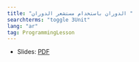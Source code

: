 ```yaml
---
title: "الدوران باستخدام مستشعر الدوران "
searchterms: "toggle 3Unit"
lang: "ar"
tag: ProgrammingLesson
---
```

 <ul>
 <li class="ng-binding">Slides:
 <a href="ProgrammingLessons/GyroTurning-Arabic.pdf">PDF</a>
 </li>
 </ul>
